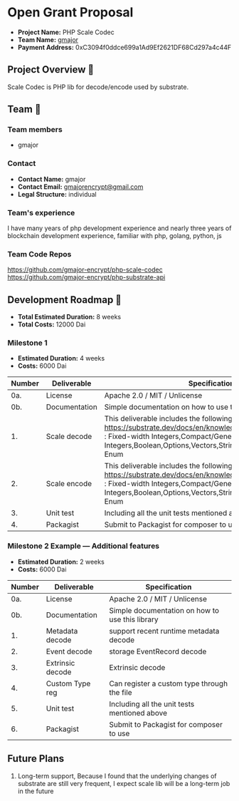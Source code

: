 # Open Grant Proposal

* **Project Name:** PHP Scale Codec
* **Team Name:** [gmajor](https://github.com/gmajor-encrypt) 
* **Payment Address:** 0xC3094f0ddce699a1Ad9Ef2621DF68Cd297a4c44F


## Project Overview :page_facing_up: 
Scale Codec is PHP lib for decode/encode used by substrate.


## Team :busts_in_silhouette:

### Team members
* gmajor

### Contact
* **Contact Name:** gmajor
* **Contact Email:** gmajorencrypt@gmail.com
* **Legal Structure:** individual


### Team's experience

I have many years of php development experience and nearly three years of blockchain development experience, familiar with php, golang, python, js


### Team Code Repos
https://github.com/gmajor-encrypt/php-scale-codec
https://github.com/gmajor-encrypt/php-substrate-api


## Development Roadmap :nut_and_bolt: 

* **Total Estimated Duration:** 8 weeks
* **Total Costs:** 12000 Dai

### Milestone 1

* **Estimated Duration:** 4 weeks 
* **Costs:** 6000 Dai


| Number | Deliverable | Specification | 
| ------------- | ------------- | ------------- |
| 0a. | License | Apache 2.0 / MIT / Unlicense |
| 0b. | Documentation | Simple documentation on how to use this library |
| 1. | Scale decode | This deliverable includes the following types of https://substrate.dev/docs/en/knowledgebase/advanced/codec : Fixed-width Integers,Compact/General Integers,Boolean,Options,Vectors,Strings,Tuples, Structures, Enum|  
| 2. | Scale encode |  This deliverable includes the following types of https://substrate.dev/docs/en/knowledgebase/advanced/codec : Fixed-width Integers,Compact/General Integers,Boolean,Options,Vectors,Strings,Tuples, Structures, Enum |  
| 3. | Unit test | Including all the unit tests mentioned above  |  
| 4. | Packagist |  Submit to Packagist for composer to use  |  


### Milestone 2 Example — Additional features

* **Estimated Duration:** 2 weeks 
* **Costs:** 6000 Dai


| Number | Deliverable | Specification | 
| ------------- | ------------- | ------------- |
| 0a. | License | Apache 2.0 / MIT / Unlicense |
| 0b. | Documentation | Simple documentation on how to use this library |
| 1. | Metadata decode | support recent runtime metadata decode |  
| 2. | Event decode | storage EventRecord decode|  
| 3. | Extrinsic decode | Extrinsic decode  |
| 4. | Custom Type reg |  Can register a custom type through the file  |
| 5. | Unit test | Including all the unit tests mentioned above  |   
| 6. | Packagist |  Submit to Packagist for composer to use  |  

## Future Plans

1. Long-term support, Because I found that the underlying changes of substrate are still very frequent, I expect scale lib will be a long-term job in the future


